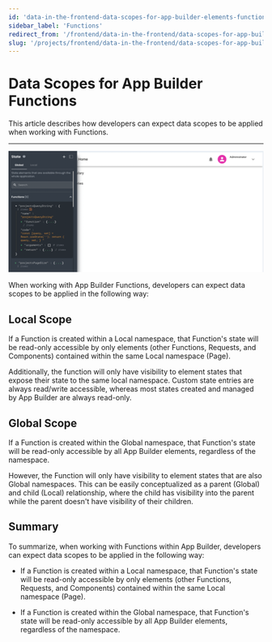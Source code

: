 ```yaml
---
id: 'data-in-the-frontend-data-scopes-for-app-builder-elements-functions'
sidebar_label: 'Functions'
redirect_from: '/frontend/data-in-the-frontend/data-scopes-for-app-builder-elements/functions'
slug: '/projects/frontend/data-in-the-frontend/data-scopes-for-app-builder-elements/functions'
---
```


# Data Scopes for App Builder Functions

This article describes how developers can expect data scopes to be applied when working with Functions.

---

![App Builder Requests State](./_images/ab-data-in-the-frontend-data-scopes-for-app-builder-elements-functions-1.png)

When working with App Builder Functions, developers can expect data scopes to be applied in the following way:

## Local Scope

If a Function is created within a Local namespace, that Function's state will be read-only accessible by only elements (other Functions, Requests, and Components) contained within the same Local namespace (Page).

Additionally, the function will only have visibility to element states that expose their state to the same local namespace. Custom state entries are always read/write accessible, whereas most states created and managed by App Builder are always read-only.

## Global Scope

If a Function is created within the Global namespace, that Function's state will be read-only accessible by all App Builder elements, regardless of the namespace.

However, the Function will only have visibility to element states that are also Global namespaces. This can be easily conceptualized as a parent (Global) and child (Local) relationship, where the child has visibility into the parent while the parent doesn't have visibility of their children.

## Summary

To summarize, when working with Functions within App Builder, developers can expect data scopes to be applied in the following way:

- If a Function is created within a Local namespace, that Function's state will be read-only accessible by only elements (other Functions, Requests, and Components) contained within the same Local namespace (Page).

- If a Function is created within the Global namespace, that Function's state will be read-only accessible by all App Builder elements, regardless of the namespace.

